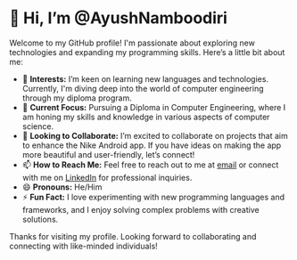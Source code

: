 # 👋 Hi, I’m @AyushNamboodiri

Welcome to my GitHub profile! I'm passionate about exploring new technologies and expanding my programming skills. Here’s a little bit about me:

- 👀 **Interests:** I’m keen on learning new languages and technologies. Currently, I'm diving deep into the world of computer engineering through my diploma program.
- 🌱 **Current Focus:** Pursuing a Diploma in Computer Engineering, where I am honing my skills and knowledge in various aspects of computer science.
- 💞️ **Looking to Collaborate:** I’m excited to collaborate on projects that aim to enhance the Nike Android app. If you have ideas on making the app more beautiful and user-friendly, let’s connect!
- 📫 **How to Reach Me:** Feel free to reach out to me at [email](ayushaarav143b@gmail.com) or connect with me on [LinkedIn]((https://www.linkedin.com/in/ayush-namboodiri-bb588b22b/)) for professional inquiries.
- 😄 **Pronouns:** He/Him
- ⚡ **Fun Fact:** I love experimenting with new programming languages and frameworks, and I enjoy solving complex problems with creative solutions.

Thanks for visiting my profile. Looking forward to collaborating and connecting with like-minded individuals!
